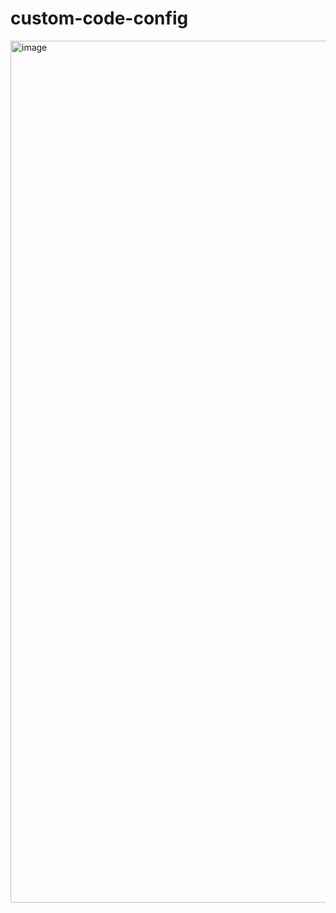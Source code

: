 # custom-code-config

<img width="1379" alt="image" src="https://user-images.githubusercontent.com/23187327/208144943-db2e6488-0be3-4236-ba78-eafd7f3432c5.png">
